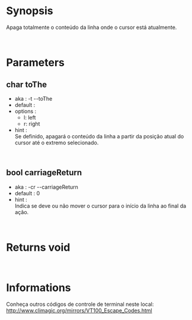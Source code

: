 # Synopsis

Apaga totalmente o conteúdo da linha onde o cursor está atualmente.



&nbsp;

# Parameters

## char toThe

- aka       : -t --toThe
- default   : 
- options   :
    - l: left
    - r: right
- hint      :  
  Se definido, apagará o conteúdo da linha a partir da posição atual do cursor 
  até o extremo selecionado.


&nbsp;

## bool carriageReturn

- aka       : -cr --carriageReturn
- default   : 0
- hint      :  
  Indica se deve ou não mover o cursor para o início da linha ao final da ação.



&nbsp;

# Returns void



&nbsp;

# Informations

Conheça outros códigos de controle de terminal neste local:
http://www.climagic.org/mirrors/VT100_Escape_Codes.html